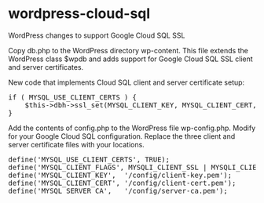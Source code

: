 # wordpress-cloud-sql
WordPress changes to support Google Cloud SQL SSL

Copy db.php to the WordPress directory wp-content. This file extends the WordPress class $wpdb and adds support for Google Cloud SQL SSL client and server certificates.

New code that implements Cloud SQL client and server certificate setup:
<pre>
if ( MYSQL_USE_CLIENT_CERTS ) {
	$this->dbh->ssl_set(MYSQL_CLIENT_KEY, MYSQL_CLIENT_CERT, MYSQL_SERVER_CA, NULL, NULL);
}
</pre>

Add the contents of config.php to the WordPress file wp-config.php. Modify for your Google Cloud SQL configuration. Replace the three client and server certificate files with your locations.

<pre>
define('MYSQL_USE_CLIENT_CERTS', TRUE);
define('MYSQL_CLIENT_FLAGS', MYSQLI_CLIENT_SSL | MYSQLI_CLIENT_SSL_DONT_VERIFY_SERVER_CERT);
define('MYSQL_CLIENT_KEY',  '/config/client-key.pem');
define('MYSQL_CLIENT_CERT', '/config/client-cert.pem');
define('MYSQL_SERVER_CA',   '/config/server-ca.pem');
</pre>
